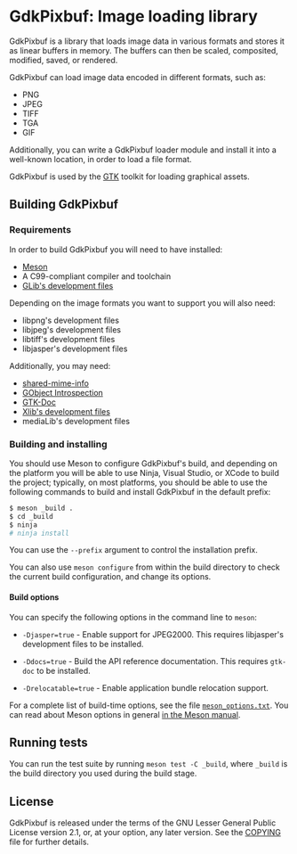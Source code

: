 GdkPixbuf: Image loading library
================================

GdkPixbuf is a library that loads image data in various formats and stores
it as linear buffers in memory. The buffers can then be scaled, composited,
modified, saved, or rendered.

GdkPixbuf can load image data encoded in different formats, such as:

 - PNG
 - JPEG
 - TIFF
 - TGA
 - GIF

Additionally, you can write a GdkPixbuf loader module and install it into
a well-known location, in order to load a file format.

GdkPixbuf is used by the [GTK](https://www.gtk.org) toolkit for loading
graphical assets.

## Building GdkPixbuf

### Requirements

In order to build GdkPixbuf you will need to have installed:

 - [Meson](http://mesonbuild.com)
 - A C99-compliant compiler and toolchain
 - [GLib's development files](https://gitlab.gnome.org/GNOME/glib/)

Depending on the image formats you want to support you will also need:

 - libpng's development files
 - libjpeg's development files
 - libtiff's development files
 - libjasper's development files

Additionally, you may need:

 - [shared-mime-info](https://freedesktop.org/wiki/Software/shared-mime-info/)
 - [GObject Introspection](https://gitlab.gnome.org/GNOME/gobject-introspection/)
 - [GTK-Doc](https://gitlab.gnome.org/GNOME/gtk-doc/)
 - [Xlib's development files](https://cgit.freedesktop.org/xorg/lib/libX11/)
 - mediaLib's development files

### Building and installing

You should use Meson to configure GdkPixbuf's build, and depending on the
platform you will be able to use Ninja, Visual Studio, or XCode to build
the project; typically, on most platforms, you should be able to use the
following commands to build and install GdkPixbuf in the default prefix:

```sh
$ meson _build .
$ cd _build
$ ninja
# ninja install
```

You can use the `--prefix` argument to control the installation prefix.

You can also use `meson configure` from within the build directory to
check the current build configuration, and change its options.

#### Build options

You can specify the following options in the command line to `meson`:

* `-Djasper=true` - Enable support for JPEG2000.  This requires
  libjasper's development files to be installed.

* `-Ddocs=true` - Build the API reference documentation.  This
  requires `gtk-doc` to be installed.

* `-Drelocatable=true` - Enable application bundle relocation support.

For a complete list of build-time options, see the file
[`meson_options.txt`](meson_options.txt).  You can read about Meson
options in general [in the Meson manual](http://mesonbuild.com/Build-options.html).

## Running tests

You can run the test suite by running `meson test -C _build`, where
`_build` is the build directory you used during the build stage.

## License

GdkPixbuf is released under the terms of the GNU Lesser General Public
License version 2.1, or, at your option, any later version. See the
[COPYING](./COPYING) file for further details.
